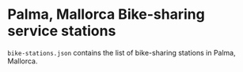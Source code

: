 # Palma, Mallorca Bike-sharing service stations

```bike-stations.json``` contains the list of bike-sharing stations in Palma, Mallorca.
